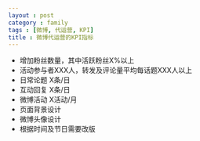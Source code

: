 ```yaml
---
layout : post
category : family
tags : [微博, 代运营, KPI]
title : 微博代运营的KPI指标
---
```


- 增加粉丝数量，其中活跃粉丝X%以上
- 活动参与者XXX人，转发及评论量平均每话题XXX人以上
- 日常论题 X条/日
- 互动回复 X条/日
- 微博活动 X活动/月
- 页面背景设计
- 微博头像设计
- 根据时间及节日需要改版
